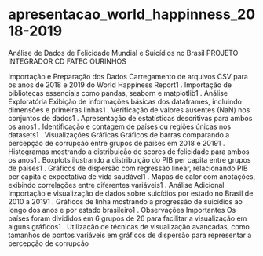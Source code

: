 # apresentacao_world_happinness_2018-2019
Análise de Dados de Felicidade Mundial e Suicídios no Brasil PROJETO INTEGRADOR CD FATEC OURINHOS

Importação e Preparação dos Dados
Carregamento de arquivos CSV para os anos de 2018 e 2019 do World Happiness Report1
.
Importação de bibliotecas essenciais como pandas, seaborn e matplotlib1
.
Análise Exploratória
Exibição de informações básicas dos dataframes, incluindo dimensões e primeiras linhas1
.
Verificação de valores ausentes (NaN) nos conjuntos de dados1
.
Apresentação de estatísticas descritivas para ambos os anos1
.
Identificação e contagem de países ou regiões únicas nos datasets1
.
Visualizações Gráficas
Gráficos de barras comparando a percepção de corrupção entre grupos de países em 2018 e 20191
.
Histogramas mostrando a distribuição de scores de felicidade para ambos os anos1
.
Boxplots ilustrando a distribuição do PIB per capita entre grupos de países1
.
Gráficos de dispersão com regressão linear, relacionando PIB per capita e expectativa de vida saudável1
.
Mapas de calor com anotações, exibindo correlações entre diferentes variáveis1
.
Análise Adicional
Importação e visualização de dados sobre suicídios por estado no Brasil de 2010 a 20191
.
Gráficos de linha mostrando a progressão de suicídios ao longo dos anos e por estado brasileiro1
.
Observações Importantes
Os países foram divididos em 6 grupos de 26 para facilitar a visualização em alguns gráficos1
.
Utilização de técnicas de visualização avançadas, como tamanhos de pontos variáveis em gráficos de dispersão para representar a percepção de corrupção
